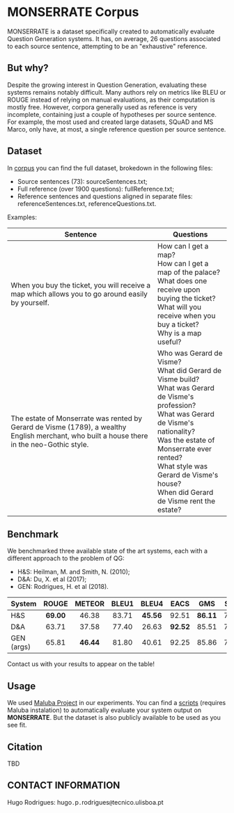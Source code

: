 # MONSERRATE Corpus

MONSERRATE is a dataset specifically created to automatically evaluate Question Generation systems. It has, on average, 26 questions associated to each source sentence, attempting to be an "exhaustive" reference.

## But why?

Despite the growing interest in Question Generation, evaluating these systems remains notably difficult. Many authors rely on metrics like BLEU or ROUGE instead of relying on manual evaluations, as their computation is mostly free. However, corpora generally used as reference is very incomplete, containing just a couple of hypotheses per source sentence. For example, the most used and created large datasets, SQuAD and MS Marco, only have, at most, a single reference question per source sentence. 

## Dataset

In [corpus](corpus) you can find the full dataset, brokedown in the following files:

* Source sentences (73): sourceSentences.txt;
* Full reference (over 1900 questions): fullReference.txt;
* Reference sentences and questions aligned in separate files: referenceSentences.txt, referenceQuestions.txt.

Examples:

Sentence | Questions
----- | -----
When you buy the ticket, you will receive a map which allows you to go around easily by yourself. | How can I get a map? <br /> How can I get a map of the palace? <br /> What does one receive upon buying the ticket? <br /> What will you receive when you buy a ticket? <br /> Why is a map useful?
The estate of Monserrate was rented by Gerard de Visme (1789), a wealthy English merchant, who built a house there in the neo-Gothic style. | Who was Gerard de Visme? <br /> What did Gerard de Visme build? <br /> What was Gerard de Visme's profession? <br /> What was Gerard de Visme's nationality? <br /> Was the estate of Monserrate ever rented? <br /> What style was Gerard de Visme's house? <br /> When did Gerard de Visme rent the estate?

## Benchmark

We benchmarked three available state of the art systems, each with a different approach to the problem of QG:

* H&S: Heilman, M. and Smith, N. (2010);
* D&A: Du, X. et al (2017);
* GEN: Rodrigues, H. et al (2018).


System | ROUGE | METEOR | BLEU1 | BLEU4 | EACS | GMS | STCS | VECS
:------ | :-----: | :-----: | :-----: | :-----: | :-----: | :-----: | :-----: | :-----:
H&S | **69.00** | 46.38 | 83.71 | **45.56** | 92.51 | **86.11** | 73.26 | 77.92
D&A | 63.71  | 37.58  | 77.40 | 26.63 | **92.52** | 85.51 |  74.47 | 77.54
GEN (args) | 65.81 | **46.44** | 81.80 | 40.61 | 92.25 | 85.86 | 71.17 | **80.89**


Contact us with your results to appear on the table!

## Usage

We used [Maluba Project](https://github.com/Maluuba/nlg-eval) in our experiments. You can find a [scripts](script) (requires Maluba instalation) to automatically evaluate your system output on **MONSERRATE**. But the dataset is also publicly available to be used as you see fit.

## Citation

TBD

## CONTACT INFORMATION

Hugo Rodrigues: hugo`.`p`.`rodrigues`@`tecnico.ulisboa.pt
